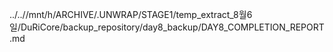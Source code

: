 ../..//mnt/h/ARCHIVE/.UNWRAP/STAGE1/temp_extract_8월6일/DuRiCore/backup_repository/day8_backup/DAY8_COMPLETION_REPORT.md